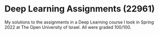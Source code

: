 # Deep Learning Assignments (22961)
My solutions to the assignments in a Deep Learning course I took in Spring 2022 at The Open University of Israel. All were graded 100/100.
